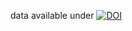 data available under [![DOI](https://zenodo.org/badge/DOI/10.5281/zenodo.3252380.svg)](https://doi.org/10.5281/zenodo.3252380)
